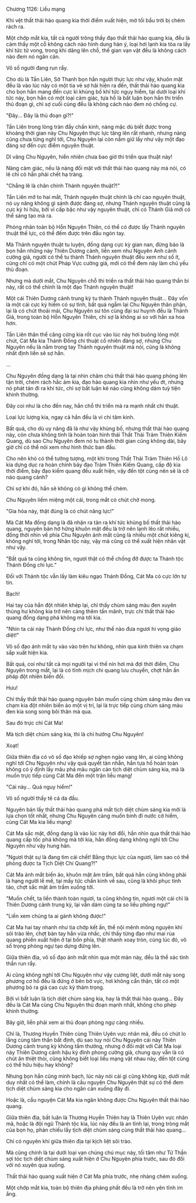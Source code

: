 




Chương 1126: Liều mạng


Khi vệt thất thải hào quang kia thời điểm xuất hiện, mờ tối bầu trời bị chém rách ra.

Một chớp mắt kia, tất cả người trông thấy đạo thất thải hào quang kia, đều là cảm thấy một cỗ không cách nào hình dung hàn ý, loại hơi lạnh kia tỏa ra lấy khí tức tử vong, trong khi dâng lên chỗ, thế gian vạn vật đều là không cách nào đem nó ngăn cản.

Vô số người đang run rẩy.

Cho dù là Tần Liên, Sở Thanh bọn hắn người thực lực như vậy, khuôn mặt đều là vào lúc này có một tia vẻ sợ hãi hiện ra đến, thất thải hào quang kia cho bọn hắn mang đến cực kì khủng bố khí tức nguy hiểm, tại dưới loại khí tức này, bọn hắn có một loại cảm giác, tựa hồ là bất luận bọn hắn thi triển thủ đoạn gì, chỉ sợ cuối cùng đều là không cách nào đem nó chống cự.

"Đây... Đây là thủ đoạn gì?!"

Tần Liên trong lòng tràn đầy chấn kinh, nàng mặc dù biết được trong khoảng thời gian này Chu Nguyên thực lực tăng lên rất nhanh, nhưng nàng cũng chưa từng nghĩ tới, Chu Nguyên lại còn nắm giữ lấy như vậy một đạo đáng sợ đến cực điểm nguyên thuật.

Dĩ vãng Chu Nguyên, hiển nhiên chưa bao giờ thi triển qua thuật này!

Nàng cảm giác, nếu là nàng đối mặt với thất thải hào quang này mà nói, có lẽ chỉ có hẳn phải chết hạ tràng.

"Chẳng lẽ là chân chính Thánh nguyên thuật?!"

Tần Liên mở to hai mắt, Thánh nguyên thuật chính là chí cao nguyên thuật, nó uy năng không gì sánh được đáng sợ, nhưng Thánh nguyên thuật cũng là cực kỳ hi hữu, bởi vì cấp bậc như vậy nguyên thuật, chỉ có Thánh Giả mới có thể sáng tạo mà ra.

Phóng nhãn toàn bộ Hỗn Nguyên Thiên, có thể có được lấy Thánh nguyên thuật thế lực, có thể đếm được trên đầu ngón tay.

Mà Thánh nguyên thuật tu luyện, đồng dạng cực kỳ gian nan, đừng bảo là bọn hắn những này Thiên Dương cảnh, liền xem như Nguyên Anh cảnh cường giả, người có thể tu thành Thánh nguyên thuật đều xem như số ít, cũng chỉ có một chút Pháp Vực cường giả, mới có thể đem này làm chủ yếu thủ đoạn.

Nhưng mà dưới mắt, Chu Nguyên chỗ thi triển ra thất thải hào quang thần bí này, rất có thể chính là một đạo Thánh nguyên thuật!

Một cái Thiên Dương cảnh trung kỳ tu thành Thánh nguyên thuật... Đây vốn là một cái cực kỳ hiếm có sự tình, bất quá ngẫm lại Chu Nguyên thân phận, lại là có chút thoải mái, Chu Nguyên sư tôn cùng đại sư huynh đều là Thánh Giả, trong toàn bộ Hỗn Nguyên Thiên, chỉ sợ là không ai so với hắn xa hoa hơn.

Tần Liên thân thể căng cứng kia rốt cục vào lúc này hơi buông lỏng một chút, Cát Ma kia Thánh Đồng chi thuật cố nhiên đáng sợ, nhưng Chu Nguyên nếu là nắm trong tay Thánh nguyên thuật mà nói, cũng là không nhất định liền sẽ sợ hắn.

...

Chu Nguyên đồng dạng là tại nhìn chăm chú thất thải hào quang phóng lên tận trời, chém rách hắc ám kia, đạo hào quang kia nhìn như yếu ớt, nhưng nó phát tán đi ra khí tức, chỉ sợ bất luận kẻ nào cũng không dám tuỳ tiện khinh thường.

Đây coi như là cho đến nay, hắn chỗ thi triển mà ra mạnh nhất chi thuật.

Loại lực lượng kia, ngay cả hắn đều là vì chi tâm kinh.

Bất quá, cho dù uy năng đã là như vậy khủng bố, nhưng thất thải hào quang này, còn chưa không tính là hoàn toàn hình thái Thất Thải Trảm Thiên Kiếm Quang, dù sao Chu Nguyên đem nó tu thành thời gian cũng không dài, bây giờ chỉ có thể nói xem như hình thức ban đầu.

Cho nên khó có thể tưởng tượng, một khi trong Thất Thải Trảm Thiên Hồ Lô kia dựng dục ra hoàn chỉnh bảy đạo Trảm Thiên Kiếm Quang, cấp độ kia thời điểm, bảy đạo kiếm quang đều xuất hiện, vậy đến tột cùng nên sẽ là cỡ nào quang cảnh?

Chỉ sợ khi đó, hắn sẽ không có gì không thể chém.

Chu Nguyên liếm miệng một cái, trong mắt có chút chờ mong.

"Gia hỏa này, thật đúng là có chút năng lực!"

Mà Cát Ma đồng dạng là đã nhận ra tản ra khí tức khủng bố thất thải hào quang, nguyên bản hờ hững khuôn mặt đều là trở nên lạnh lẽo rất nhiều, đồng thời nhìn về phía Chu Nguyên ánh mắt cũng là nhiều một chút kiêng kị, không nghĩ tới, trong Nhân tộc này, vậy mà cũng có thể xuất hiện nhân vật như vậy.

"Bất quá ta cũng không tin, ngươi thật có thể chống đỡ được ta Thánh tộc Thánh Đồng chi lực."

Đối với Thánh tộc vẫn lấy làm kiêu ngạo Thánh Đồng, Cát Ma có cực lớn tự tin.

Bạch!

Hai tay của hắn đột nhiên khép lại, chỉ thấy chùm sáng màu đen xuyên thủng hư không kia trở nên càng thêm tấn mãnh, trực chỉ thất thải hào quang đồng dạng phá không mà tới kia.

"Nhìn ta cái này Thánh Đồng chi lực, như thế nào đưa ngươi hi vọng giảo diệt!"

Vô số đạo ánh mắt tụ vào vào trên hư không, nhìn qua kinh thiên va chạm sắp xuất hiện kia.

Bất quá, coi như tất cả mọi người tại vì thế nín hơi mà đợi thời điểm, Chu Nguyên trong mắt, lại là có tĩnh mịch chi quang lưu chuyển, chợt hắn ấn pháp đột nhiên biến đổi.

Hưu!

Chỉ thấy thất thải hào quang nguyên bản muốn cùng chùm sáng màu đen va chạm kia đột nhiên biến ảo một vị trí, lại là trực tiếp cùng chùm sáng màu đen kia song song bôi thân mà qua.

Sau đó trực chỉ Cát Ma!

Mà tịch diệt chùm sáng kia, thì là chỉ hướng Chu Nguyên!

Xoạt!

Giữa thiên địa có vô số đạo khiếp sợ nghẹn ngào vang lên, ai cũng không nghĩ tới Chu Nguyên như vậy quả quyết tàn nhẫn, hắn tựa hồ hoàn toàn không có ý định lấy mâu phá mâu ngăn cản tịch diệt chùm sáng kia, mà là muốn trực tiếp cùng Cát Ma đến một trận liều mạng!

"Cái này... Quá nguy hiểm!"

Vô số người thấy tê cả da đầu.

Nguyên bản lấy thất thải hào quang phá mất tịch diệt chùm sáng kia mới là lựa chọn tốt nhất, nhưng Chu Nguyên càng muốn binh đi nước cờ hiểm, cùng Cát Ma kia liều mạng!

Cát Ma sắc mặt, đồng dạng là vào lúc này hơi đổi, hắn nhìn qua thất thải hào quang cấp tốc phá không mà tới kia, hắn đồng dạng không nghĩ tới Chu Nguyên như vậy hung hãn.

"Ngươi thật sự là đang tìm cái chết! Bằng thực lực của ngươi, làm sao có thể phòng được ta Tịch Diệt Chi Quang?!"

Cát Ma ánh mắt biến ảo, khuôn mặt âm trầm, bất quá hắn cũng không phải là hạng người lề mề, tại mấy tức chấn kinh về sau, cũng là khôi phục tỉnh táo, chợt sắc mặt âm trầm xuống tới.

"Muốn chết, ta liền thành toàn ngươi, ta cũng không tin, ngươi một cái chỉ là Thiên Dương cảnh trung kỳ, lại vẫn dám cùng ta so liều phòng ngự!"

"Liền xem chúng ta ai gánh không được!"

Cát Ma hai tay nhanh như tia chớp kết ấn, thể nội mênh mông nguyên khí sôi trào lên, chợt bàn tay hắn vừa nhấc, chỉ thấy từng đạo như mai rùa quang phiến xuất hiện ở tại bốn phía, thật nhanh xoay tròn, cùng lúc đó, vô số trọng phòng ngự tạo dựng đứng lên.

Giữa thiên địa, vô số đạo ánh mắt nhìn qua một màn này, đều là thể xác tinh thần run rẩy.

Ai cũng không nghĩ tới Chu Nguyên như vậy cương liệt, dưới mắt này song phương cơ hồ đều là đứng ở bên bờ vực, hơi không cẩn thận, tất có một phương bỏ ra giá cao cực kỳ thảm trọng.

Bởi vì bất luận là tịch diệt chùm sáng kia, hay là thất thải hào quang... Đây đều là Cát Ma cùng Chu Nguyên thủ đoạn mạnh nhất, không cho phép khinh thường.

Bây giờ, liền phải xem ai thủ đoạn phòng ngự càng nhiều.

Chỉ là, Thương Huyền Thiên cùng Thiên Uyên vực nhân mã, đều có chút lo lắng cùng tâm thần bất định, dù sao tuy nói Chu Nguyên cái này Thiên Dương cảnh trung kỳ không tầm thường, nhưng ở đối mặt với Cát Ma loại này Thiên Dương cảnh hậu kỳ đỉnh phong cường giả, chung quy vẫn là có chút ăn thiệt thòi, cũng không biết loại liều mạng vật nhau này, đến tột cùng có thể hữu hiệu hay không?

Nhưng bọn hắn cũng minh bạch, lúc này nói cái gì cũng không kịp, dưới mắt duy nhất có thể làm, chính là cầu nguyện Chu Nguyên thật sự có thể đem tịch diệt chùm sáng kia cho ngăn cản xuống đây đi.

Hoặc là, cầu nguyện Cát Ma kia ngăn không được Chu Nguyên thất thải hào quang.

Giữa thiên địa, bất luận là Thương Huyền Thiên hay là Thiên Uyên vực nhân mã, hoặc là đội ngũ Thánh tộc kia, lúc này đều là an tĩnh lại, trong tròng mắt của bọn họ, phản chiếu lấy tịch diệt chùm sáng cùng thất thải hào quang...

Chỉ có nguyên khí giữa thiên địa tại kịch liệt sôi trào.

Mà cũng chính là tại dưới loại vạn chúng chú mục này, tối tăm như Tử Thần sợi tóc tịch diệt chùm sáng xuất hiện ở Chu Nguyên phía trước, sau đó đối với nó xuyên qua xuống.

Thất thải hào quang xuất hiện ở Cát Ma phía trước, nhẹ nhàng chém xuống.

Một chớp mắt kia, toàn bộ thiên địa phảng phất đều là trở nên yên tĩnh im ắng.




